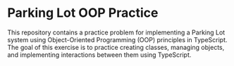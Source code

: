 # Parking Lot OOP Practice

This repository contains a practice problem for implementing a Parking Lot system using Object-Oriented Programming (OOP) principles in TypeScript. The goal of this exercise is to practice creating classes, managing objects, and implementing interactions between them using TypeScript.

